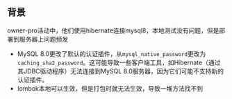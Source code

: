 ## 背景

owner-pro活动中，他们使用hibernate连接mysql8，本地测试没有问题，但是部署到服务器上问题频发

- MySQL 8.0更改了默认的认证插件，从`mysql_native_password`更改为`caching_sha2_password`。这可能导致一些客户端工具，如Hibernate（通过其JDBC驱动程序）无法连接到MySQL 8.0服务器，因为它们可能不支持新的认证插件。
- lombok本地可以生效，但是打包时就无法生效，导致一堆方法找不到
